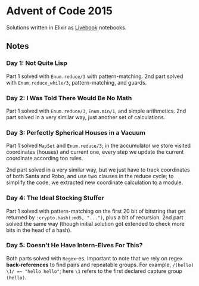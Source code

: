 # Advent of Code 2015

Solutions written in Elixir as [Livebook](https://livebook.dev/) notebooks.

## Notes

### Day 1: Not Quite Lisp

Part 1 solved with `Enum.reduce/3` with pattern-matching. 2nd part solved with `Enum.reduce_while/3`, pattern-matching, and guards.

### Day 2: I Was Told There Would Be No Math

Part 1 solved with `Enum.reduce/3`, `Enum.min/1`, and simple arithmetics. 2nd part solved in a very similar way, just another set of calculations.

### Day 3: Perfectly Spherical Houses in a Vacuum

Part 1 solved `MapSet` and `Enum.reduce/3`; in the accumulator we store visited coordinates (houses) and current one, every step we update the current coordinate according too rules.

2nd part solved in a very similar way, but we just have to track coordinates of both Santa and Robo, and use two clauses in the reduce cycle; to simplify the code, we extracted new coordinate calculation to a module.

### Day 4: The Ideal Stocking Stuffer

Part 1 solved with pattern-matching on the first 20 bit of bitstring that get returned by `:crypto.hash(:md5, "...")`, plus a bit of recursion. 2nd part solved the same way (though initial solution got extended to check more bits in the head of a hash).

### Day 5: Doesn't He Have Intern-Elves For This?

Both parts solved with `Regex`-es. Important to note that we rely on regex **back-references** to find pairs and repeatable groups. For example, `/(hello) \1/ =~ "hello hello"`; here `\1` refers to the first declared capture group `(hello)`.
